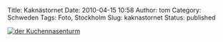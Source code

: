 Title: Kaknästornet
Date: 2010-04-15 10:58
Author: tom
Category: Schweden
Tags: Foto, Stockholm
Slug: kaknastornet
Status: published

[![der
Kuchennasenturm](/pic/kaknasovertak_s.jpg "Der Kuchennasenturm")](/pic/kaknasovertak_l.jpg)

